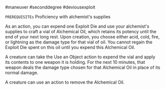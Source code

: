 #maneuver #seconddegree #deviousexploit

`PREREQUISITEs`
Proficiency with alchemist's supplies

As an action, you can expend one Exploit Die and use your alchemist's supplies to craft a vial of Alchemical Oil, which retains its potency until the end of your next long rest. Upon creation, you choose either acid, cold, fire, or lightning as the damage type for that vial of oil. You cannot regain the Exploit Die spent on this oil until you expend this Alchemical Oil.

A creature can take the Use an Object action to expend the vial and apply its contents to one weapon it is holding. For the next 10 minutes, that weapon deals the damage type chosen for that Alchemical Oil in place of its normal damage.

A creature can use an action to remove the Alchemical Oil.